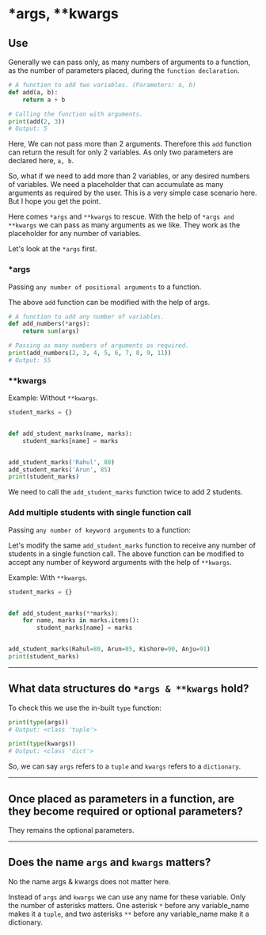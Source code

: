 # *args, **kwargs

## Use

Generally we can pass only, as many numbers of arguments to a function, as the number of parameters placed, during the `function declaration`.

```python
# A function to add two variables. (Parameters: a, b)
def add(a, b):
    return a + b

# Calling the function with arguments. 
print(add(2, 3))
# Output: 5
```

Here, We can not pass more than 2 arguments. Therefore this `add` function can return the result for only 2 variables.  As only two parameters are declared here, `a, b`.

So, what if we need to add more than 2 variables, or any desired numbers of variables. We need a placeholder that can accumulate as many arguments as required by the user. This is a very simple case scenario here. But I hope you get the point.

Here comes `*args` and `**kwargs` to rescue. With the help of  `*args and **kwargs` we can pass as many arguments as we like. They work as the placeholder for any number of variables.

Let's look at the `*args` first.

### *args

Passing `any number of positional arguments` to a function.

The above `add` function can be modified with the help of args.

```python
# A function to add any number of variables.
def add_numbers(*args):
    return sum(args)

# Passing as many numbers of arguments as required.
print(add_numbers(2, 3, 4, 5, 6, 7, 8, 9, 11))
# Output: 55
```

### **kwargs

Example: Without `**kwargs`.

```python
student_marks = {}


def add_student_marks(name, marks):
    student_marks[name] = marks


add_student_marks('Rahul', 80)
add_student_marks('Arun', 85)
print(student_marks)
```

We need to call the `add_student_marks` function twice to add 2 students.

### Add multiple students with single function call

Passing `any number of keyword arguments` to a function:

Let's modify the same `add_student_marks` function to receive any number of students in a single function call. The above function can be modified to accept any number of keyword arguments with the help of `**kwargs`.

Example: With `**kwargs`.

```python
student_marks = {}


def add_student_marks(**marks):
    for name, marks in marks.items():
        student_marks[name] = marks


add_student_marks(Rahul=80, Arun=85, Kishore=90, Anju=91)
print(student_marks)

```

---

## What data structures do `*args & **kwargs` hold?

To check this we use the in-built `type` function:

```python
print(type(args))
# Output: <class 'tuple'>

print(type(kwargs))
# Output: <class 'dict'>
```

So, we can say `args` refers to a `tuple` and `kwargs` refers to a `dictionary`.

---

## Once placed as parameters in a function, are they become required or optional parameters?

They remains the optional parameters.

---

## Does the name `args` and `kwargs` matters?

No the name args & kwargs does not matter here.

Instead of `args` and `kwargs` we can use any name for these variable. Only the number of asterisks matters. One asterisk `*` before any variable_name makes it a `tuple`, and two asterisks `**` before any variable_name make it a dictionary.
